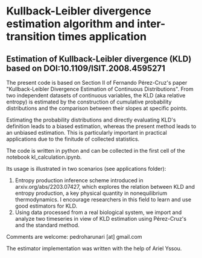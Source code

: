 # Kullback-Leibler divergence estimation algorithm and inter-transition times application

Estimation of Kullback-Leibler divergence (KLD) based on DOI:10.1109/ISIT.2008.4595271
--------------------------------------------

The present code is based on Section II of Fernando Pérez-Cruz's paper "Kullback-Leibler Divergence Estimation of Continuous Distributions". From two independent datasets of continuous variables, the KLD (aka relative entropy) is estimated by the construction of cumulative probability distributions and the comparison between their slopes at specific points.

Estimating the probability distributions and directly evaluating KLD's definition leads to a biased estimation, whereas the present method leads to an unbiased estimation. This is particularly important in practical applications due to the finitude of collected statistics.

The code is written in python and can be collected in the first cell of the notebook kl_calculation.ipynb.

Its usage is illustrated in two scenarios (see applications folder):
  1. Entropy production inference scheme introduced in arxiv.org/abs/2203.07427, which explores the relation between KLD and entropy production, a key physical quantity in nonequilibrium thermodynamics. I encourage researchers in this field to learn and use good estimators for KLD.
  2. Using data processed from a real biological system, we import and analyze two timeseries in view of KLD estimation using Pérez-Cruz's and the standard method.



Comments are welcome: pedroharunari [at] gmail.com

The estimator implementation was written with the help of Ariel Yssou.
